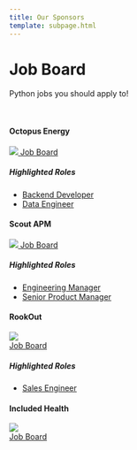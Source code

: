 ```yaml
---
title: Our Sponsors
template: subpage.html
---
```


# Job Board
Python jobs you should apply to!

<div class="container">
<br>
  <h4>Octopus Energy</h4>
    <div class="row mb-4">
      <div class="col-6">
        <a href="https://octopus.energy/">
        <img src="/assets/img/sponsors/octopus-logo.png">
        </a>
        <a href="https://octopus.energy/careers/">Job Board</a>
        <h5>Highlighted Roles</h5>
        <ul>
          <li>
            <a href="https://jobs.lever.co/octoenergy/46e388d7-71a5-41d6-ad34-03b7577f816e">Backend Developer</a>
          </li>
          <li>
            <a href="https://jobs.lever.co/octoenergy/9a5dabd4-f952-4966-bcd0-1a39cc116e50">Data Engineer</a>
          </li>
        </ul>
      </div>
    </div>
  <h4>Scout APM</h4>
    <div class="row mb-4">
      <div class="col-6">
        <a href="https://octopus.energy/">
        <img src="/assets/img/sponsors/scout-apm.png">
        </a>
        <a href="https://scoutapm.com/careers">Job Board</a>
        <h5>Highlighted Roles</h5>
        <ul>
          <li>
            <a href="https://scout-apm.breezy.hr/p/76a8b056047d-engineering-manager">Engineering Manager</a>
          </li>
          <li>
            <a href="https://scout-apm.breezy.hr/p/d0f7d1734ec1-senior-product-manager">Senior Product Manager</a>
          </li>
        </ul>
      </div>
    </div>
  <h4>RookOut</h4>
    <div class="row mb-4">
      <div class="col-6">
        <a href="https://rookout.com/">
        <img src="/assets/img/sponsors/Rookout_logo.png">
        </a>
        <br>
        <a href="https://www.rookout.com/company/careers">Job Board</a>
        <h5>Highlighted Roles</h5>
        <ul>
          <li>
            <a href="https://www.rookout.com/company/careers?careerid=1D.B20">Sales Engineer</a>
          </li>
        </ul>
      </div>
    </div>

  <h4>Included Health</h4>
    <div class="row mb-4">
      <div class="col-6">
        <a href="https://includedhealth.com.com/">
        <img src="/assets/img/sponsors/includedhealth.png">
        </a>
        <br>
        <a href="https://jobs.lever.co/includedhealth/?department=Engineering">Job Board</a>
        <br>
      </div>
    </div>




</div>


